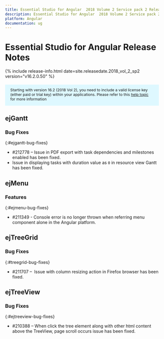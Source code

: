 ```yaml
---
title: Essential Studio for Angular  2018 Volume 2 Service pack 2 Release Notes
description: Essential Studio for Angular  2018 Volume 2 Service pack 2 Release Notes
platform: Angular
documentation: ug
---
```


# Essential Studio for Angular Release Notes

{% include release-info.html date=site.releasedate.2018_vol_2_sp2  version="v16.2.0.50" %} 

<style>
#license {
    font-size: .88em!important;
margin-top: 1.5em;     margin-bottom: 1.5em;
    background-color: #def8ff;
    padding: 10px 17px 14px;
}
</style>

<div id="license">
Starting with version 16.2 (2018 Vol 2), you need to include a valid license key (either paid or trial key) within your applications. 
Please refer to this <a href="/common/essential-studio/licensing/license-key">help topic</a> for more information 
</div>






## ejGantt

### Bug Fixes
{:#ejgantt-bug-fixes}

* \#212778 – Issue in PDF export with task dependencies and milestones enabled has been fixed.
* Issue in displaying tasks with duration value as `0` in resource view Gantt has been fixed.
## ejMenu

### Features
{:#ejmenu-bug-fixes}

* \#211349 - Console error is no longer thrown when referring menu component alone in the Angular platform.

## ejTreeGrid

### Bug Fixes
{:#treegrid-bug-fixes}

* \#211707 –  Issue with column resizing action in Firefox browser has been fixed.
## ejTreeView

### Bug Fixes
{:#ejtreeview-bug-fixes}

* \#210388 – When click the tree element along with other html content above the TreeView, page scroll occurs issue has been fixed.

